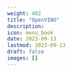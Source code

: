 ```yaml
---
weight: 402
title: "OpenVINO"
description:
icon: menu_book
date: 2023-09-13
lastmod: 2023-09-13
draft: false
images: []
---
```

